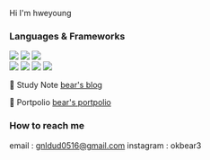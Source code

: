 Hi I'm hweyoung 
<!-- <br>

[![Hits](https://hits.seeyoufarm.com/api/count/incr/badge.svg?url=https%3A%2F%2Fgithub.com%2Fhweyoung&count_bg=%23D785EB&title_bg=%23901892&icon=&icon_color=%23E7E7E7&title=hits&edge_flat=false)](https://hits.seeyoufarm.com) -->



### Languages & Frameworks
<div>
  <img src="https://img.shields.io/badge/java-007396?style=for-the-badge&logo=java&logoColor=white">
  <img src="https://img.shields.io/badge/python-3776AB?style=for-the-badge&logo=python&logoColor=white">
  <img src="https://img.shields.io/badge/c++-00599C?style=for-the-badge&logo=c%2B%2B&logoColor=white">
  <br>
  <img src="https://img.shields.io/badge/mysql-4479A1?style=for-the-badge&logo=mysql&logoColor=white">
  <img src="https://img.shields.io/badge/spring-6DB33F?style=for-the-badge&logo=spring&logoColor=white">
  <img src="https://img.shields.io/badge/github-181717?style=for-the-badge&logo=github&logoColor=white">
  <img src="https://img.shields.io/badge/linux-FCC624?style=for-the-badge&logo=linux&logoColor=black">
</div>



🐻 Study Note 
<a href="https://okbear3.tistory.com/">bear's blog</a>

🐻 Portpolio
<a href="https://www.notion.so/e9eb50c4ab0d4095b424907a8aa707f6">bear's portpolio</a>


<!-- 
### Acti

<figure class="half">
  <img src="https://github-readme-stats.vercel.app/api?username=hweyoung)](https://github.com/anuraghazra/github-readme-stats">
![hweyoung's Top Langs](https://github-readme-stats.vercel.app/api/top-langs?username=hweyoung&layout=compact&theme=dracula)

</figure>

[![hweyoung's github stats](https://github-readme-stats.vercel.app/api?username=hweyoung)](https://github.com/anuraghazra/github-readme-stats)

![hweyoung's Top Langs](https://github-readme-stats.vercel.app/api/top-langs?username=hweyoung&layout=compact&theme=dracula)


### algorithm
[![Solved.ac
프로필](http://mazassumnida.wtf/api/v2/generate_badge?boj=okbear3)](https://solved.ac/okbear3)

 -->
<!-- ![snake gif](https://github.com/hweyoung/hweyoung/blob/output/github-contribution-grid-snake.gif) -->


### How to reach me
email : gnldud0516@gmail.com
instagram : okbear3
